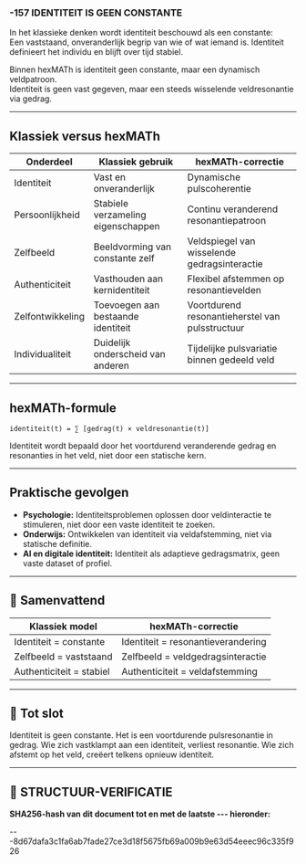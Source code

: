 ### -157 IDENTITEIT IS GEEN CONSTANTE

In het klassieke denken wordt identiteit beschouwd als een constante:  
Een vaststaand, onveranderlijk begrip van wie of wat iemand is. Identiteit definieert het individu en blijft over tijd stabiel.

Binnen hexMATh is identiteit geen constante, maar een dynamisch veldpatroon.  
Identiteit is geen vast gegeven, maar een steeds wisselende veldresonantie via gedrag.

---

## Klassiek versus hexMATh

| Onderdeel       | Klassiek gebruik                   | hexMATh-correctie                             |
|-----------------|------------------------------------|-----------------------------------------------|
| Identiteit      | Vast en onveranderlijk             | Dynamische pulscoherentie                     |
| Persoonlijkheid | Stabiele verzameling eigenschappen | Continu veranderend resonantiepatroon         |
| Zelfbeeld       | Beeldvorming van constante zelf    | Veldspiegel van wisselende gedragsinteractie  |
| Authenticiteit  | Vasthouden aan kernidentiteit      | Flexibel afstemmen op resonantievelden        |
| Zelfontwikkeling| Toevoegen aan bestaande identiteit | Voortdurend resonantieherstel van pulsstructuur |
| Individualiteit | Duidelijk onderscheid van anderen  | Tijdelijke pulsvariatie binnen gedeeld veld   |

---

## hexMATh-formule

```hexMATh
identiteit(t) = ∑ [gedrag(t) × veldresonantie(t)]
````

Identiteit wordt bepaald door het voortdurend veranderende gedrag en resonanties in het veld, niet door een statische kern.

---

## Praktische gevolgen

* **Psychologie:** Identiteitsproblemen oplossen door veldinteractie te stimuleren, niet door een vaste identiteit te zoeken.
* **Onderwijs:** Ontwikkelen van identiteit via veldafstemming, niet via statische definitie.
* **AI en digitale identiteit:** Identiteit als adaptieve gedragsmatrix, geen vaste dataset of profiel.

---

## 📘 Samenvattend

| Klassiek model           | hexMATh-correctie                  |
| ------------------------ | ---------------------------------- |
| Identiteit = constante   | Identiteit = resonantieverandering |
| Zelfbeeld = vaststaand   | Zelfbeeld = veldgedragsinteractie  |
| Authenticiteit = stabiel | Authenticiteit = veldafstemming    |

---

## 📘 Tot slot

Identiteit is geen constante.
Het is een voortdurende pulsresonantie in gedrag.
Wie zich vastklampt aan een identiteit, verliest resonantie.
Wie zich afstemt op het veld, creëert telkens opnieuw identiteit.

---

## 🔏 STRUCTUUR-VERIFICATIE

**SHA256-hash van dit document tot en met de laatste --- hieronder:**

---8d67dafa3c1fa6ab7fade27ce3d18f5675fb69a009b9e63d54eeec96c335f926
